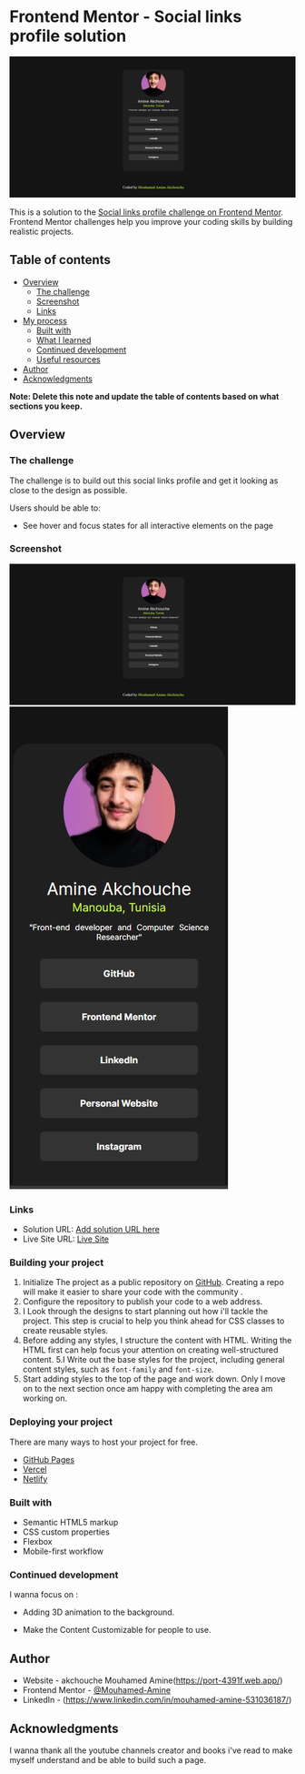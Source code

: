 # Frontend Mentor - Social links profile solution

![Design preview for the Social links profile coding challenge](social-links-profile-main/design/desktop-preview.jpg)


This is a solution to the [Social links profile challenge on Frontend Mentor](https://www.frontendmentor.io/challenges/social-links-profile-UG32l9m6dQ). Frontend Mentor challenges help you improve your coding skills by building realistic projects. 

## Table of contents

- [Overview](#overview)
  - [The challenge](#the-challenge)
  - [Screenshot](#screenshot)
  - [Links](#links)
- [My process](#my-process)
  - [Built with](#built-with)
  - [What I learned](#what-i-learned)
  - [Continued development](#continued-development)
  - [Useful resources](#useful-resources)
- [Author](#author)
- [Acknowledgments](#acknowledgments)

**Note: Delete this note and update the table of contents based on what sections you keep.**

## Overview

### The challenge
The challenge is to build out this social links profile and get it looking as close to the design as possible.

Users should be able to:

- See hover and focus states for all interactive elements on the page

### Screenshot

![Desktop-Version](./design/Desktop-preview.JPG)
![Mobile-Version](./design/Mobile-preview.JPG)


### Links

- Solution URL: [Add solution URL here](https://your-solution-url.co)
- Live Site URL: [Live Site](https://social-links-profile-three-alpha.vercel.app)

### Building your project

1. Initialize The project as a public repository on [GitHub](https://github.com/). Creating a repo will make it easier to share your code with the community .
2. Configure the repository to publish your code to a web address. 
3. I Look through the designs to start planning out how i'll tackle the project. This step is crucial to help you think ahead for CSS classes to create reusable styles.
4. Before adding any styles, I structure the content with HTML. Writing the HTML first can help focus your attention on creating well-structured content.
5.I Write out the base styles for the project, including general content styles, such as `font-family` and `font-size`.
6. Start adding styles to the top of the page and work down. Only I move on to the next section once am happy with completing the area am working on.

### Deploying your project

There are many ways to host your project for free.

- [GitHub Pages](https://pages.github.com/)
- [Vercel](https://vercel.com/)
- [Netlify](https://www.netlify.com/)

### Built with

- Semantic HTML5 markup
- CSS custom properties
- Flexbox
- Mobile-first workflow


### Continued development

I wanna focus on : 
- Adding 3D animation to the background.

- Make the Content Customizable for people to use. 


## Author

- Website - akchouche Mouhamed Amine(https://port-4391f.web.app/)
- Frontend Mentor - [@Mouhamed-Amine](https://www.frontendmentor.io/profile/yourusername)
- LinkedIn - (https://www.linkedin.com/in/mouhamed-amine-531036187/)


## Acknowledgments

I wanna thank all the youtube channels creator and books i've read to make myself understand and be able to build such a page.
